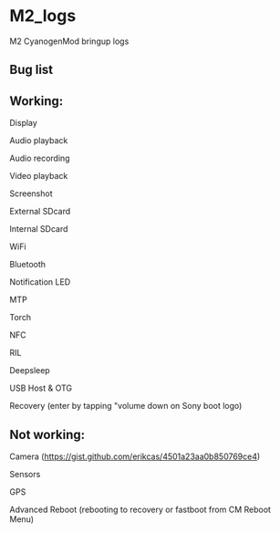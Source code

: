 M2_logs
=======

M2 CyanogenMod bringup logs


Bug list
----------


Working:
--------
Display

Audio playback

Audio recording

Video playback

Screenshot

External SDcard

Internal SDcard

WiFi

Bluetooth

Notification LED

MTP

Torch

NFC

RIL

Deepsleep

USB Host & OTG

Recovery
(enter by tapping "volume down on Sony boot logo)


Not working:
-----------
Camera (https://gist.github.com/erikcas/4501a23aa0b850769ce4)

Sensors

GPS

Advanced Reboot
(rebooting to recovery or fastboot from CM Reboot Menu)
